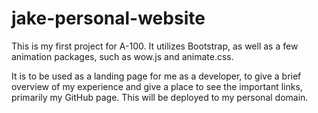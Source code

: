 # jake-personal-website

This is my first project for A-100. It utilizes Bootstrap, as well as a few animation packages, such as wow.js and animate.css.

It is to be used as a landing page for me as a developer, to give a brief overview of my experience and give a place to see the important
links, primarily my GitHub page. This will be deployed to my personal domain.
